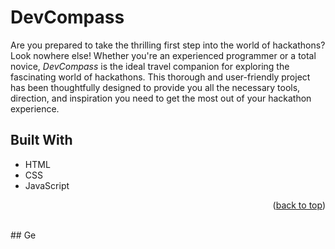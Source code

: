 # DevCompass
<a name="readme-top"></a>
Are you prepared to take the thrilling first step into the world of hackathons? Look nowhere else! Whether you're an experienced programmer or a total novice, *DevCompass* is the ideal travel companion for exploring the fascinating world of hackathons. This thorough and user-friendly project has been thoughtfully designed to provide you all the necessary tools, direction, and inspiration you need to get the most out of your hackathon experience.
<br />
## Built With

* HTML
* CSS
* JavaScript
<p align="right">(<a href="#readme-top">back to top</a>)</p>
<br />
## Ge

